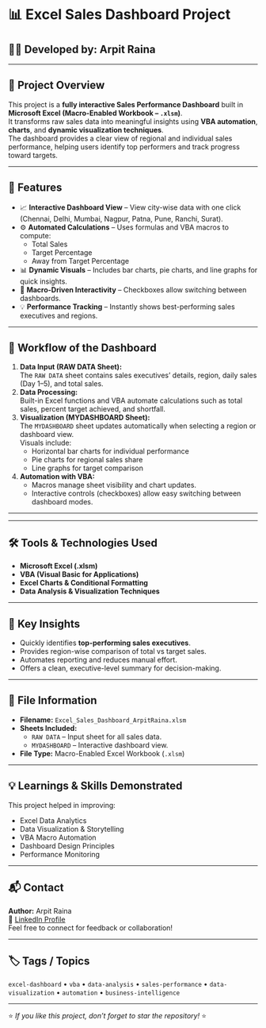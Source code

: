 

# 📊 Excel Sales Dashboard Project

## 👨‍💻 Developed by: **Arpit Raina**

---

## 🚀 Project Overview
This project is a **fully interactive Sales Performance Dashboard** built in **Microsoft Excel (Macro-Enabled Workbook – `.xlsm`)**.  
It transforms raw sales data into meaningful insights using **VBA automation**, **charts**, and **dynamic visualization techniques**.  
The dashboard provides a clear view of regional and individual sales performance, helping users identify top performers and track progress toward targets.

---

## 🧩 Features
- 📈 **Interactive Dashboard View** – View city-wise data with one click (Chennai, Delhi, Mumbai, Nagpur, Patna, Pune, Ranchi, Surat).  
- ⚙️ **Automated Calculations** – Uses formulas and VBA macros to compute:  
  - Total Sales  
  - Target Percentage  
  - Away from Target Percentage  
- 📊 **Dynamic Visuals** – Includes bar charts, pie charts, and line graphs for quick insights.  
- 🔁 **Macro-Driven Interactivity** – Checkboxes allow switching between dashboards.  
- 💡 **Performance Tracking** – Instantly shows best-performing sales executives and regions.  

---

## 🧠 Workflow of the Dashboard
1. **Data Input (RAW DATA Sheet):**  
   The `RAW DATA` sheet contains sales executives’ details, region, daily sales (Day 1–5), and total sales.  
2. **Data Processing:**  
   Built-in Excel functions and VBA automate calculations such as total sales, percent target achieved, and shortfall.  
3. **Visualization (MYDASHBOARD Sheet):**  
   The `MYDASHBOARD` sheet updates automatically when selecting a region or dashboard view.  
   Visuals include:  
   - Horizontal bar charts for individual performance  
   - Pie charts for regional sales share  
   - Line graphs for target comparison  
4. **Automation with VBA:**  
   - Macros manage sheet visibility and chart updates.  
   - Interactive controls (checkboxes) allow easy switching between dashboard modes.  

---



---

## 🛠️ Tools & Technologies Used
- **Microsoft Excel (.xlsm)**  
- **VBA (Visual Basic for Applications)**  
- **Excel Charts & Conditional Formatting**  
- **Data Analysis & Visualization Techniques**

---

## 🎯 Key Insights
- Quickly identifies **top-performing sales executives**.  
- Provides region-wise comparison of total vs target sales.  
- Automates reporting and reduces manual effort.  
- Offers a clean, executive-level summary for decision-making.

---

## 📂 File Information
- **Filename:** `Excel_Sales_Dashboard_ArpitRaina.xlsm`  
- **Sheets Included:**  
  - `RAW DATA` – Input sheet for all sales data.  
  - `MYDASHBOARD` – Interactive dashboard view.  
- **File Type:** Macro-Enabled Excel Workbook (`.xlsm`)

---

## 💡 Learnings & Skills Demonstrated
This project helped in improving:  
- Excel Data Analytics  
- Data Visualization & Storytelling  
- VBA Macro Automation  
- Dashboard Design Principles  
- Performance Monitoring  

---

## 📬 Contact
**Author:** Arpit Raina  
🔗 [LinkedIn Profile](https://www.linkedin.com/in/arpit-raina-a65a32290/)  
Feel free to connect for feedback or collaboration!

---

## 🏷️ Tags / Topics
`excel-dashboard` • `vba` • `data-analysis` • `sales-performance` • `data-visualization` • `automation` • `business-intelligence`

---

⭐ *If you like this project, don’t forget to star the repository!* ⭐

